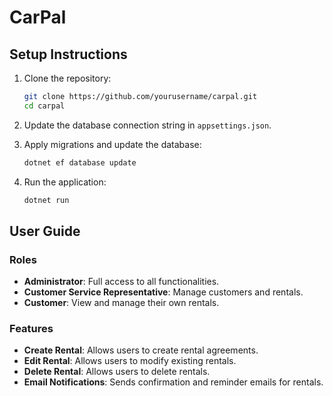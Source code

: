 # CarPal

## Setup Instructions

1. Clone the repository:
    ```bash
    git clone https://github.com/yourusername/carpal.git
    cd carpal
    ```

2. Update the database connection string in `appsettings.json`.

3. Apply migrations and update the database:
    ```bash
    dotnet ef database update
    ```

4. Run the application:
    ```bash
    dotnet run
    ```

## User Guide

### Roles

- **Administrator**: Full access to all functionalities.
- **Customer Service Representative**: Manage customers and rentals.
- **Customer**: View and manage their own rentals.

### Features

- **Create Rental**: Allows users to create rental agreements.
- **Edit Rental**: Allows users to modify existing rentals.
- **Delete Rental**: Allows users to delete rentals.
- **Email Notifications**: Sends confirmation and reminder emails for rentals.
